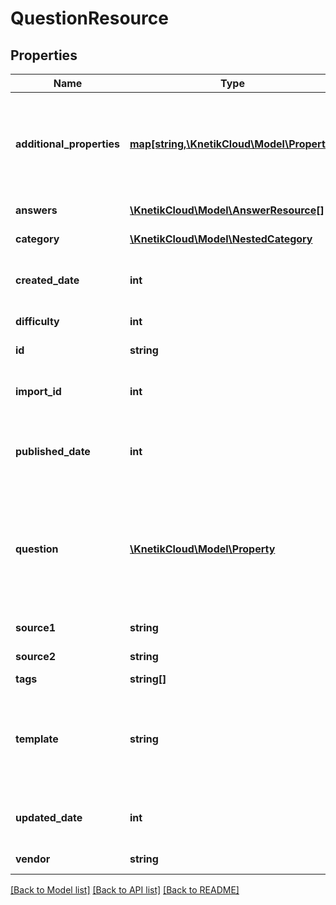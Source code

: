 # QuestionResource

## Properties
Name | Type | Description | Notes
------------ | ------------- | ------------- | -------------
**additional_properties** | [**map[string,\KnetikCloud\Model\Property]**](Property.md) | A map of additional properties, keyed on the property name.  Must match the names and types defined in the template for this item type | [optional] 
**answers** | [**\KnetikCloud\Model\AnswerResource[]**](AnswerResource.md) | The list of available answers | [optional] 
**category** | [**\KnetikCloud\Model\NestedCategory**](NestedCategory.md) | The category for the question | 
**created_date** | **int** | The date/time this resource was created in seconds since unix epoch | [optional] 
**difficulty** | **int** | The difficulty of the question | 
**id** | **string** | The unique ID for that resource | [optional] 
**import_id** | **int** | The id of the import job that created the question, or null if not from an import | [optional] 
**published_date** | **int** | When the question becomes available, null for never, in seconds since epoch | [optional] 
**question** | [**\KnetikCloud\Model\Property**](Property.md) | The question. Different &#39;type&#39; values indicate different structures as the question may be test, image, etc. See information on additional properties for the list and their structures | 
**source1** | **string** | The first source of the question | [optional] 
**source2** | **string** | The second source of the question | [optional] 
**tags** | **string[]** | The list of tags | [optional] 
**template** | **string** | A question template this question is validated against (private). May be null and no validation of additional_properties will be done | [optional] 
**updated_date** | **int** | The date/time this resource was last updated in seconds since unix epoch | [optional] 
**vendor** | **string** | The supplier of the question | [optional] 

[[Back to Model list]](../README.md#documentation-for-models) [[Back to API list]](../README.md#documentation-for-api-endpoints) [[Back to README]](../README.md)


